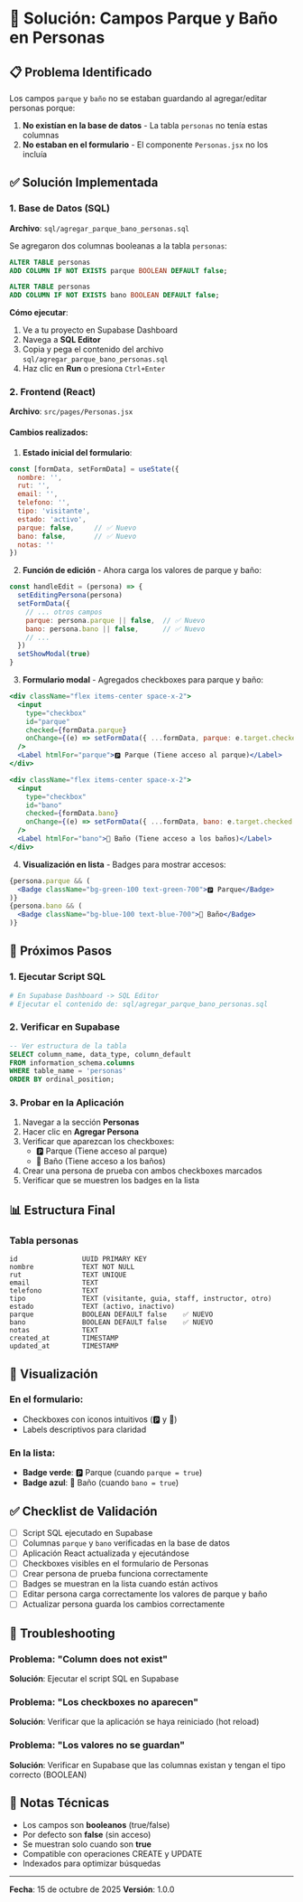 # 🔧 Solución: Campos Parque y Baño en Personas

## 📋 Problema Identificado
Los campos `parque` y `baño` no se estaban guardando al agregar/editar personas porque:
1. **No existían en la base de datos** - La tabla `personas` no tenía estas columnas
2. **No estaban en el formulario** - El componente `Personas.jsx` no los incluía

## ✅ Solución Implementada

### 1. Base de Datos (SQL)
**Archivo**: `sql/agregar_parque_bano_personas.sql`

Se agregaron dos columnas booleanas a la tabla `personas`:
```sql
ALTER TABLE personas 
ADD COLUMN IF NOT EXISTS parque BOOLEAN DEFAULT false;

ALTER TABLE personas 
ADD COLUMN IF NOT EXISTS bano BOOLEAN DEFAULT false;
```

**Cómo ejecutar**:
1. Ve a tu proyecto en Supabase Dashboard
2. Navega a **SQL Editor**
3. Copia y pega el contenido del archivo `sql/agregar_parque_bano_personas.sql`
4. Haz clic en **Run** o presiona `Ctrl+Enter`

### 2. Frontend (React)
**Archivo**: `src/pages/Personas.jsx`

#### Cambios realizados:

1. **Estado inicial del formulario**:
```javascript
const [formData, setFormData] = useState({
  nombre: '',
  rut: '',
  email: '',
  telefono: '',
  tipo: 'visitante',
  estado: 'activo',
  parque: false,     // ✅ Nuevo
  bano: false,       // ✅ Nuevo
  notas: ''
})
```

2. **Función de edición** - Ahora carga los valores de parque y baño:
```javascript
const handleEdit = (persona) => {
  setEditingPersona(persona)
  setFormData({
    // ... otros campos
    parque: persona.parque || false,  // ✅ Nuevo
    bano: persona.bano || false,      // ✅ Nuevo
    // ...
  })
  setShowModal(true)
}
```

3. **Formulario modal** - Agregados checkboxes para parque y baño:
```jsx
<div className="flex items-center space-x-2">
  <input
    type="checkbox"
    id="parque"
    checked={formData.parque}
    onChange={(e) => setFormData({ ...formData, parque: e.target.checked })}
  />
  <Label htmlFor="parque">🅿️ Parque (Tiene acceso al parque)</Label>
</div>

<div className="flex items-center space-x-2">
  <input
    type="checkbox"
    id="bano"
    checked={formData.bano}
    onChange={(e) => setFormData({ ...formData, bano: e.target.checked })}
  />
  <Label htmlFor="bano">🚻 Baño (Tiene acceso a los baños)</Label>
</div>
```

4. **Visualización en lista** - Badges para mostrar accesos:
```jsx
{persona.parque && (
  <Badge className="bg-green-100 text-green-700">🅿️ Parque</Badge>
)}
{persona.bano && (
  <Badge className="bg-blue-100 text-blue-700">🚻 Baño</Badge>
)}
```

## 🚀 Próximos Pasos

### 1. Ejecutar Script SQL
```bash
# En Supabase Dashboard -> SQL Editor
# Ejecutar el contenido de: sql/agregar_parque_bano_personas.sql
```

### 2. Verificar en Supabase
```sql
-- Ver estructura de la tabla
SELECT column_name, data_type, column_default
FROM information_schema.columns 
WHERE table_name = 'personas'
ORDER BY ordinal_position;
```

### 3. Probar en la Aplicación
1. Navegar a la sección **Personas**
2. Hacer clic en **Agregar Persona**
3. Verificar que aparezcan los checkboxes:
   - 🅿️ Parque (Tiene acceso al parque)
   - 🚻 Baño (Tiene acceso a los baños)
4. Crear una persona de prueba con ambos checkboxes marcados
5. Verificar que se muestren los badges en la lista

## 📊 Estructura Final

### Tabla personas
```
id                UUID PRIMARY KEY
nombre            TEXT NOT NULL
rut               TEXT UNIQUE
email             TEXT
telefono          TEXT
tipo              TEXT (visitante, guia, staff, instructor, otro)
estado            TEXT (activo, inactivo)
parque            BOOLEAN DEFAULT false    ✅ NUEVO
bano              BOOLEAN DEFAULT false    ✅ NUEVO
notas             TEXT
created_at        TIMESTAMP
updated_at        TIMESTAMP
```

## 🎨 Visualización

### En el formulario:
- Checkboxes con iconos intuitivos (🅿️ y 🚻)
- Labels descriptivos para claridad

### En la lista:
- **Badge verde**: 🅿️ Parque (cuando `parque = true`)
- **Badge azul**: 🚻 Baño (cuando `bano = true`)

## ✅ Checklist de Validación

- [ ] Script SQL ejecutado en Supabase
- [ ] Columnas `parque` y `bano` verificadas en la base de datos
- [ ] Aplicación React actualizada y ejecutándose
- [ ] Checkboxes visibles en el formulario de Personas
- [ ] Crear persona de prueba funciona correctamente
- [ ] Badges se muestran en la lista cuando están activos
- [ ] Editar persona carga correctamente los valores de parque y baño
- [ ] Actualizar persona guarda los cambios correctamente

## 🐛 Troubleshooting

### Problema: "Column does not exist"
**Solución**: Ejecutar el script SQL en Supabase

### Problema: "Los checkboxes no aparecen"
**Solución**: Verificar que la aplicación se haya reiniciado (hot reload)

### Problema: "Los valores no se guardan"
**Solución**: Verificar en Supabase que las columnas existan y tengan el tipo correcto (BOOLEAN)

## 📝 Notas Técnicas

- Los campos son **booleanos** (true/false)
- Por defecto son **false** (sin acceso)
- Se muestran solo cuando son **true**
- Compatible con operaciones CREATE y UPDATE
- Indexados para optimizar búsquedas

---

**Fecha**: 15 de octubre de 2025
**Versión**: 1.0.0
